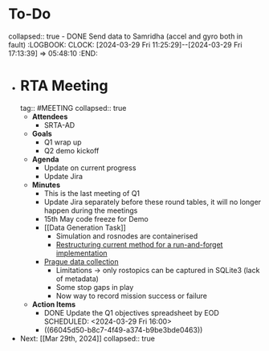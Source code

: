 # To-Do
collapsed:: true
	- DONE Send data to Samridha (accel and gyro both in fault)
	  :LOGBOOK:
	  CLOCK: [2024-03-29 Fri 11:25:29]--[2024-03-29 Fri 17:13:39] =>  05:48:10
	  :END:
- # RTA Meeting
  tag:: #MEETING
  collapsed:: true
	- **Attendees**
		- SRTA-AD
	- **Goals**
		- Q1 wrap up
		- Q2 demo kickoff
	- **Agenda**
		- Update on current progress
		- Update Jira
	- **Minutes**
		- This is the last meeting of Q1
		- Update Jira separately before these round tables, it will no longer happen during the meetings
		- 15th May code freeze for Demo
		- [[Data Generation Task]]
			- Simulation and rosnodes are containerised
			- [Restructuring current method for a run-and-forget implementation](((65fc53d3-67f7-4f29-891c-c16e8ba9ae0f)))
		- [Prague data collection](((66045d50-eebf-4b61-9340-a573f6620d66)))
			- Limitations -> only rostopics can be captured in SQLite3 (lack of metadata)
			- Some stop gaps in play
			- Now way to record mission success or failure
	- **Action Items**
		- DONE Update the Q1 objectives spreadsheet by EOD
		  SCHEDULED: <2024-03-29 Fri 16:00>
		- ((66045d50-b8c7-4f49-a374-b9be3bde0463))
- Next: [[Mar 29th, 2024]]
  collapsed:: true